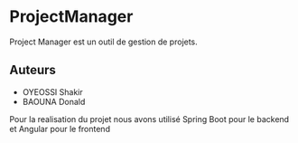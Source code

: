 # ProjectManager
Project Manager est un outil de gestion de projets.

## Auteurs

- OYEOSSI Shakir
- BAOUNA Donald

Pour la realisation du projet nous avons utilisé Spring Boot pour le backend et Angular pour le frontend
